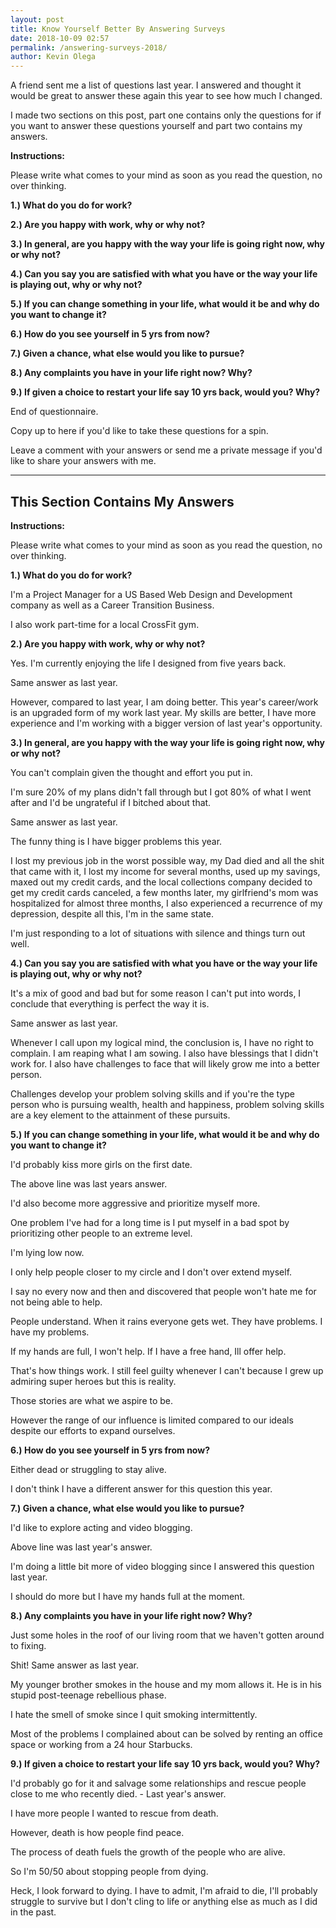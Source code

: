 ```yaml
--- 
layout: post 
title: Know Yourself Better By Answering Surveys
date: 2018-10-09 02:57
permalink: /answering-surveys-2018/ 
author: Kevin Olega 
--- 
```

A friend sent me a list of questions last year. I answered and thought it would be great to answer these again this year to see how much I changed.

I made two sections on this post, part one contains only the questions for if you want to answer these questions yourself and part two contains my answers.

**Instructions:**

Please write what comes to your mind as soon as you read the question, no over thinking.

**1.) What do you do for work?**



**2.) Are you happy with work, why or why not?**



**3.) In general, are you happy with the way your life is going right now, why or why not?**



**4.) Can you say you are satisfied with what you have or the way your life is playing out, why or why not?**


**5.) If you can change something in your life, what would it be and why do you want to change it?**



**6.) How do you see yourself in 5 yrs from now?**



**7.) Given a chance, what else would you like to pursue?**



**8.) Any complaints you have in your life right now? Why?**


**9.) If given a choice to restart your life say 10 yrs back, would you? Why?**

End of questionnaire. 

Copy up to here if you'd like to take these questions for a spin. 

Leave a comment with your answers or send me a private message if you'd like to share your answers with me.

---

## This Section Contains My Answers

**Instructions:**

Please write what comes to your mind as soon as you read the question, no over thinking.

**1.) What do you do for work?**

I'm a Project Manager for a US Based Web Design and Development company as well as a Career Transition Business.

I also work part-time for a local CrossFit gym.

**2.) Are you happy with work, why or why not?**

Yes. I'm currently enjoying the life I designed from five years back. 

Same answer as last year. 

However, compared to last year, I am doing better. This year's career/work is an upgraded form of my work last year. My skills are better, I have more experience and I'm working with a bigger version of last year's opportunity.


**3.) In general, are you happy with the way your life is going right now, why or why not?**

You can't complain given the thought and effort you put in. 

I'm sure 20% of my plans didn't fall through but I got 80% of what I went after and I'd be ungrateful if I bitched about that.

Same answer as last year. 

The funny thing is I have bigger problems this year. 

I lost my previous job in the worst possible way, my Dad died and all the shit that came with it, I lost my income for several months, used up my savings, maxed out my credit cards, and the local collections company decided to get my credit cards canceled, a few months later, my girlfriend's mom was hospitalized for almost three months, I also experienced a recurrence of my depression, despite all this, I'm in the same state. 

I'm just responding to a lot of situations with silence and things turn out well.

**4.) Can you say you are satisfied with what you have or the way your life is playing out, why or why not?**

It's a mix of good and bad but for some reason I can't put into words, I conclude that everything is perfect the way it is.

Same answer as last year.

Whenever I call upon my logical mind, the conclusion is, I have no right to complain. I am reaping what I am sowing. I also have blessings that I didn't work for. I also have challenges to face that will likely grow me into a better person. 

Challenges develop your problem solving skills and if you're the type person who is pursuing wealth, health and happiness, problem solving skills are a key element to the attainment of these pursuits.

**5.) If you can change something in your life, what would it be and why do you want to change it?**

I'd probably kiss more girls on the first date. 

The above line was last years answer.

I'd also become more aggressive and prioritize myself more. 

One problem I've had for a long time is I put myself in a bad spot by prioritizing other people to an extreme level. 

I'm lying low now. 

I only help people closer to my circle and I don't over extend myself. 

I say no every now and then and discovered that people won't hate me for not being able to help. 

People understand. When it rains everyone gets wet. They have problems. I have my problems. 

If my hands are full, I won't help. If I have a free hand, Ill offer help. 

That's how things work. I still feel guilty whenever I can't because I grew up admiring super heroes but this is reality.

Those stories are what we aspire to be. 

However the range of our influence is limited compared to our ideals despite our efforts to expand ourselves.

**6.) How do you see yourself in 5 yrs from now?**

Either dead or struggling to stay alive. 

I don't think I have a different answer for this question this year.

**7.) Given a chance, what else would you like to pursue?**

I'd like to explore acting and video blogging. 

Above line was last year's answer.

I'm doing a little bit more of video blogging since I answered this question last year.

I should do more but I have my hands full at the moment.

**8.) Any complaints you have in your life right now? Why?**

Just some holes in the roof of our living room that we haven't gotten around to fixing. 

Shit! Same answer as last year. 

My younger brother smokes in the house and my mom allows it. He is in his stupid post-teenage rebellious phase. 

I hate the smell of smoke since I quit smoking intermittently.

Most of the problems I complained about can be solved by renting an office space or working from a 24 hour Starbucks.

**9.) If given a choice to restart your life say 10 yrs back, would you? Why?**

I'd probably go for it and salvage some relationships and rescue people close to me who recently died.  - Last year's answer.

I have more people I wanted to rescue from death. 

However, death is how people find peace. 

The process of death fuels the growth of the people who are alive.

So I'm 50/50 about stopping people from dying. 

Heck, I look forward to dying. I have to admit, I'm afraid to die, I'll probably struggle to survive but I don't cling to life or anything else as much as I did in the past. 


